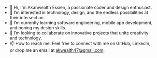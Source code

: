 - 👋 Hi, I'm Akanwealth Essien, a passionate coder and design enthusiast.
- 👀 I’m interested in technology, design, and the endless possibilities at their intersection.
- 🌱 I’m currently learning software engineering, mobile app development, and honing my design skills.
- 💞️ I’m looking to collaborate on innovative projects that unite creativity and technology.
- 📫 How to reach me: Feel free to connect with me on GitHub, LinkedIn, or drop me an email at akwealth47@gmail.com.

<!---
Akwealth/Akwealth is a ✨ special ✨ repository because its `README.md` (this file) appears on your GitHub profile.
You can click the Preview link to take a look at your changes.
--->
